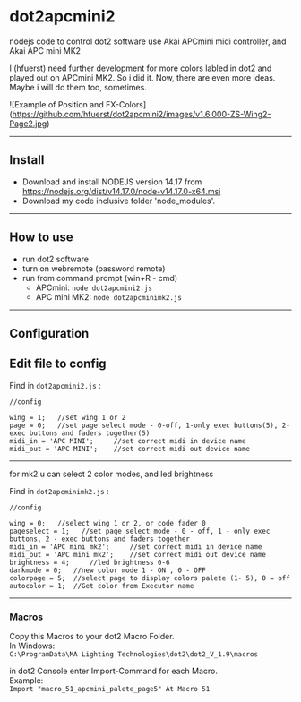 # dot2apcmini2
nodejs code to control dot2 software use Akai APCmini midi controller, and Akai APC mini MK2  

I (hfuerst) need further development for more colors labled in dot2 and played out on APCmini MK2. So i did it. Now, there are even more ideas. Maybe i will do them too, sometimes.

![Example of Position and FX-Colors] (https://github.com/hfuerst/dot2apcmini2/images/v1.6.000-ZS-Wing2-Page2.jpg)

----------------------
## Install
- Download and install NODEJS version 14.17 from https://nodejs.org/dist/v14.17.0/node-v14.17.0-x64.msi
- Download my code inclusive folder 'node_modules'.

----------------------
## How to use

- run dot2 software
- turn on webremote (password remote)
- run from command prompt (win+R - cmd)
  - APCmini: `node dot2apcmini2.js`
  - APC mini MK2: `node dot2apcminimk2.js`

--------------------
## Configuration

Edit file to config
-----
Find in `dot2apcmini2.js` :  
```
//config  

wing = 1;   //set wing 1 or 2  
page = 0;   //set page select mode - 0-off, 1-only exec buttons(5), 2-exec buttons and faders together(5)  
midi_in = 'APC MINI';     //set correct midi in device name  
midi_out = 'APC MINI';    //set correct midi out device name  
```
-----
for mk2 u can select 2 color modes, and led brightness

Find in `dot2apcminimk2.js` :  
```
//config

wing = 0;   //select wing 1 or 2, or code fader 0  
pageselect = 1;   //set page select mode - 0 - off, 1 - only exec buttons, 2 - exec buttons and faders together  
midi_in = 'APC mini mk2';     //set correct midi in device name  
midi_out = 'APC mini mk2';    //set correct midi out device name  
brightness = 4;     //led brightness 0-6  
darkmode = 0;   //new color mode 1 - ON , 0 - OFF  
colorpage = 5;  //select page to display colors palete (1- 5), 0 = off  
autocolor = 1;  //Get color from Executor name  
```
-----
### Macros

Copy this Macros to your dot2 Macro Folder.  
In Windows:  
`C:\ProgramData\MA Lighting Technologies\dot2\dot2_V_1.9\macros`

in dot2 Console enter Import-Command for each Macro.  
Example:  
`Import "macro_51_apcmini_palete_page5" At Macro 51`

